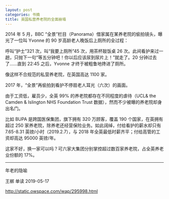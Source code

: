 ```yaml
---
layout: post
categories: 书摘
title: 英国私营养老院的全面崩塌
---
```


2014 年 5 月，BBC “全景”栏目（Panorama）借家属在某养老院的偷拍镜头，曝光了一位叫 Yvonne 的 90 岁高龄老人晚饭后上厕所的全过程：

呼叫“护士”321 次，叫“我要上厕所”45 次，用茶杯敲饭桌 26 次。此间看护来过一趟，只抛下一句“等五分钟吧！你以后应该尿到尿片上！”就走了。20 分钟过去了……直到 22:45 之后，Yvonne 才终于被粗鲁地搀进了厕所。

像这样不合规范的私营养老院，在英国高达 1100 家。

2017 年，“全景”再偷拍到看护不停扇老人耳光（六次）的画面。

由于工资低，雇员少，全英 99% 的养老院都存在不同程度的虐待（UCL& the Camden & Islington NHS Foundation Trust 数据），然而不少被曝的养老院却身出名门。

比如 BUPA 是跨国医保集团，旗下拥有 320 万顾客，覆盖 190 个国家，在英拥有超过 250 家养老院，除养老还经营保险业务。如此阔绰，付给看护的薪水却只有 7.65-8.31 英镑/小时（2019.2.7），与 2018 年全英最低时薪齐平；付给高管的工资却高达 95000 英镑/年。

这家不好，换一家可以吗？可六家大集团分别掌控超过数百家养老院，占全英养老业份额的 17%。

---

年老的隐喻

王梆 单读 2019-05-17

http://static.owspace.com/wap/295998.html